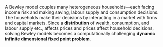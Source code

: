 A Bewley model couples many heterogeneous households—each facing income risk and making saving, labour supply and consumption decisions. The households make their decisions by interacting in a market with firms and capital markets. Since a **distribution** of wealth, consumption, and labour supply etc., affects prices and prices affect household decisions, solving Bewley models becomes a computationally challenging **dynamic infinite dimensional fixed point problem**. 
